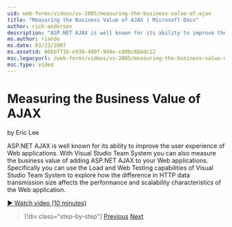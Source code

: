 ```yaml
---
uid: web-forms/videos/vs-2005/measuring-the-business-value-of-ajax
title: "Measuring the Business Value of AJAX | Microsoft Docs"
author: rick-anderson
description: "ASP.NET AJAX is well known for its ability to improve the user experience of Web applications. With Visual Studio Team System you can also measure the busine..."
ms.author: riande
ms.date: 03/23/2007
ms.assetid: 60bb771b-e938-490f-944e-c80bc6bbdc12
msc.legacyurl: /web-forms/videos/vs-2005/measuring-the-business-value-of-ajax
msc.type: video
---
```

# Measuring the Business Value of AJAX

by Eric Lee

ASP.NET AJAX is well known for its ability to improve the user experience of Web applications. With Visual Studio Team System you can also measure the business value of adding ASP.NET AJAX to your Web applications. Specifically you can use the Load and Web Testing capabilities of Visual Studio Team System to explore how the difference in HTTP data transmission size affects the performance and scalability characteristics of the Web application.

[&#9654; Watch video (10 minutes)](https://channel9.msdn.com/Blogs/ASP-NET-Site-Videos/measuring-the-business-value-of-ajax)

> [!div class="step-by-step"]
> [Previous](introduction-to-managing-and-running-tests-with-team-system.md)
> [Next](code-coverage-of-automated-tests.md)

